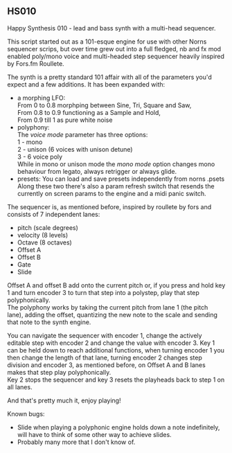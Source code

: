 ## HS010

Happy Synthesis 010 - lead and bass synth with a multi-head sequencer.

This script started out as a 101-esque engine for use with other Norns sequencer scrips, 
but over time grew out into a full fledged, nb and fx mod enabled poly/mono voice and multi-headed step sequencer
heavily inspired by Fors.fm Roullete.

The synth is a pretty standard 101 affair with all of the parameters you'd expect and a few additions.
It has been expanded with:
- a morphing LFO:  
  From 0 to 0.8 morphping between Sine, Tri, Square and Saw,  
  From 0.8 to 0.9 functioning as a Sample and Hold,  
  From 0.9 till 1 as pure white noise  
- polyphony:  
  The *voice mode* parameter has three options:  
  1 - mono  
  2 - unison (6 voices with unison detune)  
  3 - 6 voice poly  
  While in mono or unison mode the *mono mode* option changes mono behaviour from legato, always retrigger or always glide.
- presets:
  You can load and save presets independently from norns .psets
Along these two there's also a param refresh switch that resends the currently on screen params to the engine and a midi panic switch.

The sequencer is, as mentioned before, inspired by roullete by fors and consists of 7 independent lanes:
- pitch (scale degrees)  
- velocity (8 levels)  
- Octave (8 octaves)  
- Offset A  
- Offset B  
- Gate  
- Slide  

Offset A and offset B add onto the current pitch or, if you press and hold key 1 and turn encoder 3 to turn that step into a polystep, play that step polyphonically.   
The polyphony works by taking the current pitch from lane 1 (the pitch lane), adding the offset, quantizing the new note to the scale and sending that note to the synth engine.  

You can navigate the sequencer with encoder 1, change the actively editable step with encoder 2 and change the value with encoder 3. 
Key 1 can be held down to reach additional functions, when turning encoder 1 you then change the length of that lane, turning encoder 2 changes step division and encoder 3, as mentioned before, on Offset A and B lanes makes that step play polyphonically.  
Key 2 stops the sequencer and key 3 resets the playheads back to step 1 on all lanes.

And that's pretty much it, enjoy playing!  

Known bugs:  
  - Slide when playing a polyphonic engine holds down a note indefinitely, will have to think of some other way to achieve slides.  
  - Probably many more that I don't know of.



  

